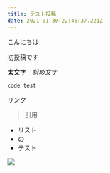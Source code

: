 ```yaml
---
title: テスト投稿
date: 2021-01-30T22:46:37.221Z
---
```

こんにちは

初投稿です

**太文字**　*斜め文字*

`code test`

[リンク](https://amazing-brahmagupta-722b57.netlify.app/)

> 引用

* リスト
* の
* テスト

![](images/img_8196.jpg)